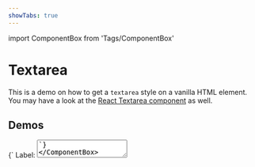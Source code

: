 ```yaml
---
showTabs: true
---
```


import ComponentBox from 'Tags/ComponentBox'

# Textarea

This is a demo on how to get a `textarea` style on a vanilla HTML element. You may have a look at the [React Textarea component](/uilib/components/textarea) as well.

## Demos

<ComponentBox hideCode caption="Default Textarea">
{`
<label className="dnb-form-label" htmlFor="textarea-default">Label:</label>
<textarea id="textarea-default" className="dnb-textarea" rows="2" cols="20" defaultValue="Nec litora inceptos vestibulum id interdum donec gravida nostra lacinia bibendum hendrerit porttitor volutpat nam duis nisl scelerisque sapien erat" />
`}
</ComponentBox>

<ComponentBox hideCode caption="Disabled Textarea">
{`
<label className="dnb-form-label" htmlFor="textarea-disabled">Label:</label>
<textarea id="textarea-disabled" className="dnb-textarea" rows="5" cols="33" disabled defaultValue="Nec litora inceptos vestibulum id interdum donec gravida nostra lacinia bibendum hendrerit porttitor volutpat nam duis nisl scelerisque sapien erat" />
`}
</ComponentBox>
